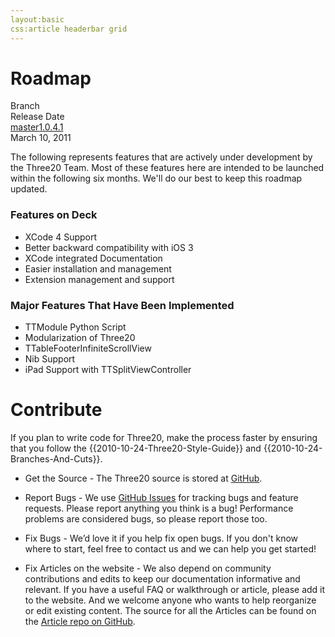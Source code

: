 ```yaml
---
layout:basic
css:article headerbar grid
---
```


<div id="content">
<div class="fixed-width" markdown="1">

Roadmap
=======

<div class="grid">
  <div class="row header-row"><div class="col-4">Branch</div><div class="col-4"></div><div class="col-4-fill-2">Release Date</div><div class="clearfix"></div></div>
  <div class="row"><a class="col-4" href="/roadmap/v1.0">master</a><a class="col-4" href="/roadmap/1.0.4.1">1.0.4.1</a><div class="col-4-fill-2">March 10, 2011</div><div class="clearfix"></div></div>
</div>

The following represents features that are actively under development by the Three20 Team. Most
of these features here are intended to be launched within the following six months. We'll do
our best to keep this roadmap updated.

### Features on Deck ###
*   XCode 4 Support
*   Better backward compatibility with iOS 3
*   XCode integrated Documentation
*   Easier installation and management
*   Extension management and support

### Major Features That Have Been Implemented ###
*   TTModule Python Script
*   Modularization of Three20
*   TTableFooterInfiniteScrollView
*   Nib Support
*   iPad Support with TTSplitViewController

Contribute
==========

If you plan to write code for Three20, make the process faster by ensuring that you follow the
{{2010-10-24-Three20-Style-Guide}} and {{2010-10-24-Branches-And-Cuts}}.

*   Get the Source - The Three20 source is stored at [GitHub](https://github.com/facebook/three20).

*   Report Bugs - We use [GitHub Issues](https://github.com/facebook/three20/issues) for tracking
    bugs and feature requests. Please report anything you think is a bug! Performance problems
    are considered bugs, so please report those too.

*   Fix Bugs - We’d love it if you help fix open bugs. If you don't know where to start, feel
    free to contact us and we can help you get started!

*   Fix Articles on the website - We also depend on community contributions and edits to keep
    our documentation informative and relevant. If you have a useful FAQ or walkthrough or
    article, please add it to the website. And we welcome anyone who wants to help reorganize
    or edit existing content. The source for all the Articles can be found on the
    [Article repo on GitHub](https://github.com/three20/Articles).


</div> <!-- .fixed-width -->
</div> <!-- #content -->
